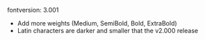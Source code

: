 fontversion: 3.001

- Add more weights (Medium, SemiBold, Bold, ExtraBold)
- Latin characters are darker and smaller that the v2.000 release
